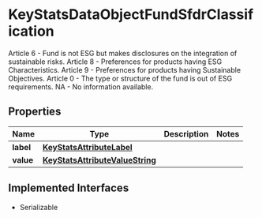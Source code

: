 

# KeyStatsDataObjectFundSfdrClassification

Article 6 - Fund is not ESG but makes disclosures on the integration of sustainable risks. Article 8 - Preferences for products having ESG Characteristics. Article 9 - Preferences for products having Sustainable Objectives. Article 0 - The type or structure of the fund is out of ESG requirements. NA - No information available.

## Properties

Name | Type | Description | Notes
------------ | ------------- | ------------- | -------------
**label** | [**KeyStatsAttributeLabel**](KeyStatsAttributeLabel.md) |  | 
**value** | [**KeyStatsAttributeValueString**](KeyStatsAttributeValueString.md) |  | 


## Implemented Interfaces

* Serializable


